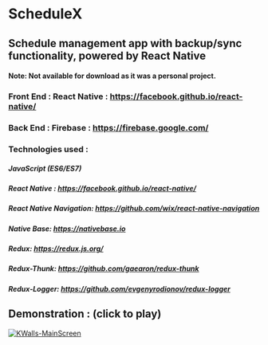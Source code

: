 # ScheduleX
## Schedule management app with backup/sync functionality, powered by React Native

#### Note: Not available for download as it was a personal project.

### Front End : React Native : https://facebook.github.io/react-native/
### Back End : Firebase : https://firebase.google.com/

### Technologies used : 

##### JavaScript (ES6/ES7)
##### React Native : https://facebook.github.io/react-native/
##### React Native Navigation: https://github.com/wix/react-native-navigation
##### Native Base: https://nativebase.io
##### Redux: https://redux.js.org/
##### Redux-Thunk: https://github.com/gaearon/redux-thunk
##### Redux-Logger: https://github.com/evgenyrodionov/redux-logger

## Demonstration : (click to play)

[![KWalls-MainScreen](https://media.giphy.com/media/5qFh3W6dUefqJo3yyf/giphy.gif)](https://vimeo.com/268391543 "KWalls-MainScreen")
